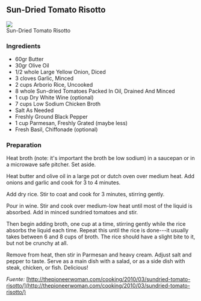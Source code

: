## Sun-Dried Tomato Risotto

<div class="image">
  <img src="http://distilleryimage4.instagram.com/2d90931a078111e28b3522000a1e9f89_7.jpg" />
  <div class="caption">Sun-Dried Tomato Risotto</div>
</div>

### Ingredients
  * 60gr Butter
  * 30gr Olive Oil
  * 1/2 whole Large Yellow Onion, Diced
  * 3 cloves Garlic, Minced
  * 2 cups Arborio Rice, Uncooked
  * 8 whole Sun-dried Tomatoes Packed In Oil, Drained And Minced
  * 1 cup Dry White Wine (optional)
  * 7 cups Low Sodium Chicken Broth
  * Salt As Needed
  * Freshly Ground Black Pepper
  * 1 cup Parmesan, Freshly Grated (maybe less)
  * Fresh Basil, Chiffonade (optional)

### Preparation

Heat broth (note: it's important the broth be low sodium) in a saucepan or in a microwave safe pitcher. Set aside.

Heat butter and olive oil in a large pot or dutch oven over medium heat. Add onions and garlic and cook for 3 to 4 minutes.

Add dry rice. Stir to coat and cook for 3 minutes, stirring gently.

Pour in wine. Stir and cook over medium-low heat until most of the liquid is absorbed. Add in minced sundried tomatoes and stir.

Then begin adding broth, one cup at a time, stirring gently while the rice absorbs the liquid each time. Repeat this until the rice is done---it usually takes between 6 and 8 cups of broth. The rice should have a slight bite to it, but not be crunchy at all.

Remove from heat, then stir in Parmesan and heavy cream. Adjust salt and pepper to taste. Serve as a main dish with a salad, or as a side dish with steak, chicken, or fish. Delicious!

*Fuente:* [http://thepioneerwoman.com/cooking/2010/03/sundried-tomato-risotto/](http://thepioneerwoman.com/cooking/2010/03/sundried-tomato-risotto/)
